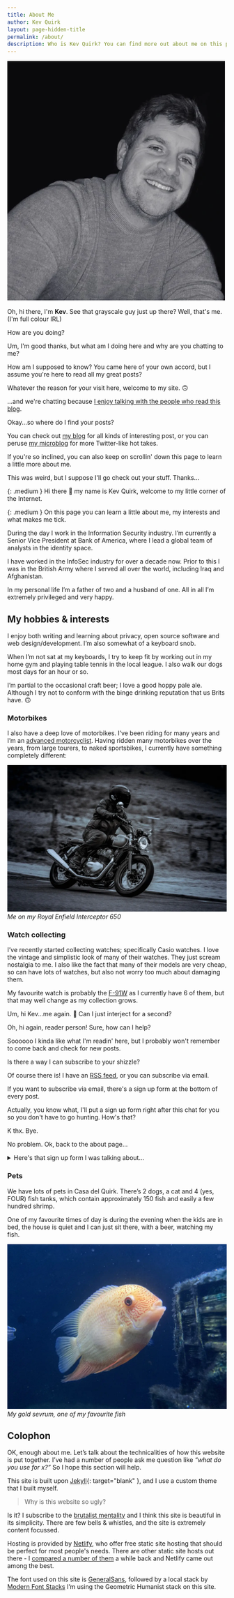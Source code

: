 ```yaml
---
title: About Me
author: Kev Quirk
layout: page-hidden-title
permalink: /about/
description: Who is Kev Quirk? You can find more out about me on this page.
---
```


<img class="about-img" src="/assets/images/kevs-face.webp" alt="Kev's Face" />

<div class="phone-chat">
    <div class="phone-message"><p>Oh, hi there, I'm <b>Kev</b>. See that grayscale guy just up there? Well, that's me. (I'm full colour IRL)</p></div>
    <div class="phone-message"><p>How are you doing?</p></div>
    <div class="phone-reply"><p>Um, I'm good thanks, but what am I doing here and why are you chatting to me?</p></div>
    <div class="phone-message"><p>How am I supposed to know? You came here of your own accord, but I assume you're here to read all my great posts?</p></div>
    <div class="phone-message"><p>Whatever the reason for your visit here, welcome to my site. 🙃</p></div>
    <div class="phone-message"><p>...and we're chatting because <a href="https://kevquirk.com/online-conversations-website-engagement/">I enjoy talking with the people who read this blog</a>.</p></div>
    <div class="phone-reply"><p>Okay...so where do I find your posts?</p></div>
    <div class="phone-message"><p>You can check out <a href="https://kevquirk.com">my blog</a> for all kinds of interesting post, or you can peruse <a href="https://qrk.social">my microblog</a> for more Twitter-like hot takes.</p></div>
    <div class="phone-message"><p>If you're so inclined, you can also keep on scrollin' down this page to learn a little more about me.</p></div>
    <div class="phone-reply"><p>This was weird, but I suppose I'll go check out your stuff. Thanks...</p></div>
    <div style="clear: both;"></div>
</div>

{: .medium }
Hi there 👋 my name is Kev Quirk, welcome to my little corner of the Internet.

{: .medium }
On this page you can learn a little about me, my interests and what makes me tick.

During the day I work in the Information Security industry. I’m currently a Senior Vice President at Bank of America, where I lead a global team of analysts in the identity space.

I have worked in the InfoSec industry for over a decade now. Prior to this I was in the British Army where I served all over the world, including Iraq and Afghanistan.

In my personal life I’m a father of two and a husband of one. All in all I’m extremely privileged and very happy.

## My hobbies &amp; interests

I enjoy both writing and learning about privacy, open source software and web design/development. I’m also somewhat of a keyboard snob.

When I’m not sat at my keyboards, I try to keep fit by working out in my home gym and playing table tennis in the local league. I also walk our dogs most days for an hour or so.

I’m partial to the occasional craft beer; I love a good hoppy pale ale. Although I try not to conform with the binge drinking reputation that us Brits have. 🙃

### Motorbikes

I also have a deep love of motorbikes. I’ve been riding for many years and I’m an [advanced motorcyclist](https://www.iamroadsmart.com/). Having ridden many motorbikes over the years, from large tourers, to naked sportsbikes, I currently have something completely different:

![Me on my Royal Enfield](/assets/images/about/kev-on-enfield.webp)
*Me on my Royal Enfield Interceptor 650*

### Watch collecting

I’ve recently started collecting watches; specifically Casio watches. I love the vintage and simplistic look of many of their watches. They just scream nostalgia to me. I also like the fact that many of their models are very cheap, so can have lots of watches, but also not worry too much about damaging them.

My favourite watch is probably the [F-91W](/the-casio-f-91w-is-the-best-smartwatch/) as I currently have 6 of them, but that may well change as my collection grows.

<div class="phone-chat">
    <div class="phone-reply"><p>Um, hi Kev...me again. 👋 Can I just interject for a second?</p></div>
    <div class="phone-message"><p>Oh, hi again, reader person! Sure, how can I help?</p></div>
    <div class="phone-reply"><p>Soooooo I kinda like what I'm readin' here, but I probably won't remember to come back and check for new posts.</p></div>
    <div class="phone-reply"><p>Is there a way I can subscribe to your shizzle?</p></div>
    <div class="phone-message"><p>Of course there is! I have an <a href="https://kevquirk.com/feed">RSS feed</a>, or you can subscribe via email.</p></div>
    <div class="phone-message"><p>If you want to subscribe via email, there's a sign up form at the bottom of every post.</p></div>
    <div class="phone-message"><p>Actually, you know what, I'll put a sign up form right after this chat for you so you don't have to go hunting. How's that?</p></div>
    <div class="phone-reply"><p>K thx. Bye.</p></div>
    <div class="phone-message"><p>No problem. Ok, back to the about page...</p></div>
</div>

<details>
    <summary>Here's that sign up form I was talking about...</summary>
    <p>Simply enter your email address below and you will get an email whenever new posts are published.</p>
    <form
        action="https://buttondown.email/api/emails/embed-subscribe/kev"
        method="post"
        target="popupwindow"
        onsubmit="window.open('https://buttondown.email/kev', 'popupwindow')"
        class="embeddable-buttondown-form" >
        <label class="visuallyhidden" for="bd-email">Enter your email</label>
        <input type="email" name="email" id="bd-email" placeholder="jane@example.com" />
        <input class="brutal-shadow" type="submit" value="Subscribe" />
      </form>
</details>

### Pets

We have lots of pets in Casa del Quirk. There’s 2 dogs, a cat and 4 (yes, FOUR) fish tanks, which contain approximately 150 fish and easily a few hundred shrimp.

One of my favourite times of day is during the evening when the kids are in bed, the house is quiet and I can just sit there, with a beer, watching my fish.

![My gold sevrum](/assets/images/about/gold-sevrum.webp)
*My gold sevrum, one of my favourite fish*

## Colophon

OK, enough about me. Let’s talk about the technicalities of how this website is put together. I’ve had a number of people ask me question like *“what do you use for x?”* So I hope this section will help.

This site is built upon [Jekyll](https://jekyllrb.com){: target="blank" }, and I use a custom theme that I built myself.

> Why is this website so ugly?

Is it? I subscribe to the [brutalist mentality](/a-brutally-simple-site/) and I think this site is beautiful in its simplicity. There are few bells &amp; whistles, and the site is extremely content focussed.

Hosting is provided by [Netlify](https://netlify.com), who offer free static site hosting that should be perfect for most people's needs. There are other static site hosts out there - I [compared a number of them](/comparing-static-site-hosts-best-host-for-a-static-site) a while back and Netlify came out among the best.

The font used on this site is [GeneralSans](https://www.fontshare.com/fonts/general-sans), followed by a local stack by [Modern Font Stacks](https://modernfontstacks.com/) I’m using the Geometric Humanist stack on this site.
